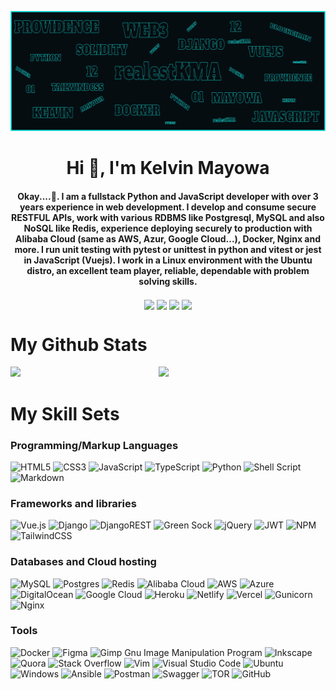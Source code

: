 ![MasterHead](./mainheader.png)
<h1 align="center">Hi 👋, I'm Kelvin Mayowa</h1>
<h4 align="center">
Okay....🤔. I am a fullstack Python and JavaScript developer with over 3 years experience in web development. I develop and consume secure RESTFUL APIs, work with various RDBMS like Postgresql, MySQL and also NoSQL like Redis, experience deploying securely to production with Alibaba Cloud (same as AWS, Azur, Google Cloud...), Docker, Nginx and more. I run unit testing with pytest or unittest in python and vitest or jest in JavaScript (Vuejs). I work in a Linux environment with the Ubuntu distro, an excellent team player, reliable, dependable with problem solving skills. 
</h4>

<p align="center">
<a href="https://twitter.com/realestKMA" target="_blank"><img align="center" src="https://img.shields.io/badge/Twitter-%231DA1F2.svg?style=plastic&logo=Twitter&logoColor=white" /></a>
<a href="https://www.linkedin.com/in/realestkma" target="_blank"><img align="center" src="https://img.shields.io/badge/linkedin-%230077B5.svg?style=plastic&logo=linkedin&logoColor=white" /></a>
<a href="https://t.m/RealestKMA" target="_blank"><img align="center" src="https://img.shields.io/badge/Telegram-2CA5E0?style=plastic&logo=telegram&logoColor=white" /></a>
<a href="mailto:kelvinmayoayeni@gmail.com" target="blank"><img align="center" src="https://img.shields.io/badge/Gmail-D14836?style=plastic&logo=gmail&logoColor=white" /></a>
</p>


<!-- Stats Card -->
# My Github Stats
<img align="left" width="47%" src="https://github-readme-stats.vercel.app/api?username=realestkma&hide=contribs&show_icons=true&count_private=true&title_color=22d3ee&text_color=334155&icon_color=94a3b8&bg_color=f8fafc&border_color=f1f5f9" />

<!-- Top Languages -->
<img width="47%" src="https://github-readme-stats.vercel.app/api/top-langs/?username=realestkma&layout=compact" />


# My Skill Sets

### Programming/Markup Languages
![HTML5](https://img.shields.io/badge/html5-%23E34F26.svg?style=plastic&logo=html5&logoColor=white)
![CSS3](https://img.shields.io/badge/css3-%231572B6.svg?style=plastic&logo=css3&logoColor=white)
![JavaScript](https://img.shields.io/badge/javascript-%23323330.svg?style=plastic&logo=javascript&logoColor=%23F7DF1E)
![TypeScript](https://img.shields.io/badge/typescript-%23007ACC.svg?style=plastic&logo=typescript&logoColor=white)
![Python](https://img.shields.io/badge/python-3670A0?style=plastic&logo=python&logoColor=ffdd54)
![Shell Script](https://img.shields.io/badge/shell_script-%23121011.svg?style=plastic&logo=gnu-bash&logoColor=white)
![Markdown](https://img.shields.io/badge/markdown-%23000000.svg?style=plastic&logo=markdown&logoColor=white)


### Frameworks and libraries
![Vue.js](https://img.shields.io/badge/vuejs-%2335495e.svg?style=plastic&logo=vuedotjs&logoColor=%234FC08D)
![Django](https://img.shields.io/badge/django-%23092E20.svg?style=plastic&logo=django&logoColor=white)
![DjangoREST](https://img.shields.io/badge/DJANGO-REST-ff1709?style=plastic&logo=django&logoColor=white&color=ff1709&labelColor=gray)
![Green Sock](https://img.shields.io/badge/green%20sock-88CE02?style=plastic&logo=greensock&logoColor=white)
![jQuery](https://img.shields.io/badge/jquery-%230769AD.svg?style=plastic&logo=jquery&logoColor=white)
![JWT](https://img.shields.io/badge/JWT-black?style=plastic&logo=JSON%20web%20tokens)
![NPM](https://img.shields.io/badge/NPM-%23000000.svg?style=plastic&logo=npm&logoColor=white)
![TailwindCSS](https://img.shields.io/badge/tailwindcss-%2338B2AC.svg?style=plastic&logo=tailwind-css&logoColor=white)


### Databases and Cloud hosting
![MySQL](https://img.shields.io/badge/mysql-%2300f.svg?style=plastic&logo=mysql&logoColor=white)
![Postgres](https://img.shields.io/badge/postgres-%23316192.svg?style=plastic&logo=postgresql&logoColor=white)
![Redis](https://img.shields.io/badge/redis-%23DD0031.svg?style=plastic&logo=redis&logoColor=white)
![Alibaba Cloud](https://img.shields.io/badge/AlibabaCloud-%23FF6701.svg?style=plastic&logo=alibabacloud&logoColor=white)
![AWS](https://img.shields.io/badge/AWS-%23FF9900.svg?style=plastic&logo=amazon-aws&logoColor=white)
![Azure](https://img.shields.io/badge/azure-%230072C6.svg?style=plastic&logo=microsoftazure&logoColor=white)
![DigitalOcean](https://img.shields.io/badge/DigitalOcean-%230167ff.svg?style=plastic&logo=digitalOcean&logoColor=white)
![Google Cloud](https://img.shields.io/badge/GoogleCloud-%234285F4.svg?style=plastic&logo=google-cloud&logoColor=white)
![Heroku](https://img.shields.io/badge/heroku-%23430098.svg?style=plastic&logo=heroku&logoColor=white)
![Netlify](https://img.shields.io/badge/netlify-%23000000.svg?style=plastic&logo=netlify&logoColor=#00C7B7)
![Vercel](https://img.shields.io/badge/vercel-%23000000.svg?style=plastic&logo=vercel&logoColor=white)
![Gunicorn](https://img.shields.io/badge/gunicorn-%298729.svg?style=plastic&logo=gunicorn&logoColor=white)
![Nginx](https://img.shields.io/badge/nginx-%23009639.svg?style=plastic&logo=nginx&logoColor=white)


### Tools
![Docker](https://img.shields.io/badge/docker-%230db7ed.svg?style=plastic&logo=docker&logoColor=white)
![Figma](https://img.shields.io/badge/figma-%23F24E1E.svg?style=plastic&logo=figma&logoColor=white)
![Gimp Gnu Image Manipulation Program](https://img.shields.io/badge/Gimp-657D8B?style=plastic&logo=gimp&logoColor=FFFFFF)
![Inkscape](https://img.shields.io/badge/Inkscape-e0e0e0?style=plastic&logo=inkscape&logoColor=080A13)
![Quora](https://img.shields.io/badge/Quora-%23B92B27.svg?style=plastic&logo=Quora&logoColor=white)
![Stack Overflow](https://img.shields.io/badge/-Stackoverflow-FE7A16?style=plastic&logo=stack-overflow&logoColor=white)
![Vim](https://img.shields.io/badge/VIM-%2311AB00.svg?style=plastic&logo=vim&logoColor=white)
![Visual Studio Code](https://img.shields.io/badge/Visual%20Studio%20Code-0078d7.svg?style=plastic&logo=visual-studio-code&logoColor=white)
![Ubuntu](https://img.shields.io/badge/Ubuntu-E95420?style=plastic&logo=ubuntu&logoColor=white)
![Windows](https://img.shields.io/badge/Windows-0078D6?style=plastic&logo=windows&logoColor=white)
![Ansible](https://img.shields.io/badge/ansible-%231A1918.svg?style=plastic&logo=ansible&logoColor=white)
![Postman](https://img.shields.io/badge/Postman-FF6C37?style=plastic&logo=postman&logoColor=white)
![Swagger](https://img.shields.io/badge/-Swagger-%23Clojure?style=plastic&logo=swagger&logoColor=white)
![TOR](https://img.shields.io/badge/tor-%237E4798.svg?style=plastic&logo=tor-project&logoColor=white)
![GitHub](https://img.shields.io/badge/github-%23121011.svg?style=plastic&logo=github&logoColor=white)
